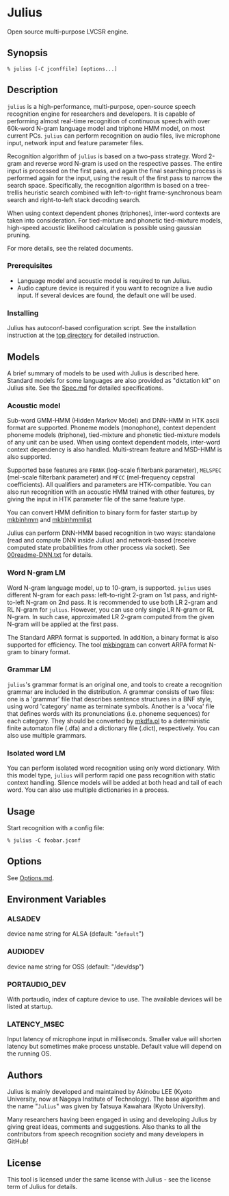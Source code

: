 # Julius

Open source multi-purpose LVCSR engine.

## Synopsis

```shell
% julius [-C jconffile] [options...]
```

## Description

`julius` is a high-performance, multi-purpose, open-source speech recognition
engine for researchers and developers. It is capable of performing almost
real-time recognition of continuous speech with over 60k-word N-gram language
model and triphone HMM model, on most current PCs.  `julius` can perform
recognition on audio files, live microphone input, network input and feature
parameter files.

Recognition algorithm of `julius` is based on a two-pass strategy. Word 2-gram
and reverse word N-gram is used on the respective passes. The entire input is
processed on the first pass, and again the final searching process is performed
again for the input, using the result of the first pass to narrow the search
space. Specifically, the recognition algorithm is based on a tree-trellis
heuristic search combined with left-to-right frame-synchronous beam search and
right-to-left stack decoding search.

When using context dependent phones (triphones), inter-word contexts are taken
into consideration. For tied-mixture and phonetic tied-mixture models,
high-speed acoustic likelihood calculation is possible using gaussian pruning.

For more details, see the related documents.

### Prerequisites

- Language model and acoustic model is required to run Julius.
- Audio capture device is required if you want to recognize a live audio input.
  If several devices are found, the default one will be used.

### Installing

Julius has autoconf-based configuration script.  See the installation
instruction at the [top directory](https://github.com/julius-speech/julius) for
detailed instruction.

## Models

A brief summary of models to be used with Julius is described here.  Standard
models for some languages are also provided as "dictation kit" on Julius site.
See the [Spec.md](Spec.md) for detailed specifications.

### Acoustic model

Sub-word GMM-HMM (Hidden Markov Model) and DNN-HMM in HTK ascii format are supported. Phoneme
models (monophone), context dependent phoneme models (triphone), tied-mixture
and phonetic tied-mixture models of any unit can be used. When using context
dependent models, inter-word context dependency is also handled. Multi-stream
feature and MSD-HMM is also supported.

Supported base features are `FBANK` (log-scale filterbank parameter), `MELSPEC`
(mel-scale filterbank parameter) and `MFCC` (mel-frequency cepstral
coefficients). All qualifiers and parameters are HTK-compatible.  You can also
run recognition with an acoustic HMM trained with other features, by giving the
input in HTK parameter file of the same feature type.

You can convert HMM definition to binary form for faster startup by
[mkbinhmm](mkbinhmm) and [mkbinhmmlist](mkbinhmm)

Julius can perform DNN-HMM based recognition in two ways: standalone (read and
compute DNN inside Julius) and network-based (receive computed state
probabilities from other process via socket).  See
[00readme-DNN.txt](../00readme-DNN.txt) for details.

### Word N-gram LM

Word N-gram language model, up to 10-gram, is supported. `julius` uses different
N-gram for each pass: left-to-right 2-gram on 1st pass, and right-to-left N-gram
on 2nd pass. It is recommended to use both LR 2-gram and RL N-gram for `julius`.
However, you can use only single LR N-gram or RL N-gram. In such case,
approximated LR 2-gram computed from the given N-gram will be applied at the
first pass.

The Standard ARPA format is supported. In addition, a binary format is also
supported for efficiency. The tool [mkbingram](mkbingram) can convert ARPA
format N-gram to binary format.

### Grammar LM

 `julius`'s grammar format is an original one, and tools to create a recognition
 grammar are included in the distribution. A grammar consists of two files: one
 is a 'grammar' file that describes sentence structures in a BNF style, using
 word 'category' name as terminate symbols. Another is a 'voca' file that
 defines words with its pronunciations (i.e. phoneme sequences) for each
 category. They should be converted by [mkdfa.pl](gramtools/mkdfa) to a
 deterministic finite automaton file (.dfa) and a dictionary file (.dict),
 respectively. You can also use multiple grammars.

### Isolated word LM

You can perform isolated word recognition using only word dictionary. With this
model type, `julius` will perform rapid one pass recognition with static context
handling. Silence models will be added at both head and tail of each word. You
can also use multiple dictionaries in a process.

## Usage

Start recognition with a config file:

```shell
% julius -C foobar.jconf
```

## Options

See [Options.md](Options.md).

## Environment Variables

### ALSADEV

device name string for ALSA (default: "`default`")

### AUDIODEV

device name string for OSS (default: "/dev/dsp")

### PORTAUDIO_DEV

With portaudio, index of capture device to use. The available devices will be
listed at startup.

### LATENCY_MSEC

Input latency of microphone input in milliseconds. Smaller value will shorten
latency but sometimes make process unstable. Default value will depend on the
running OS.

## Authors

Julius is mainly developed and maintained by Akinobu LEE (Kyoto University, now
at Nagoya Institute of Technology).  The base algorithm and the name "`Julius`"
was given by Tatsuya Kawahara (Kyoto University).

Many researchers having been engaged in using and developing Julius by giving
great ideas, comments and suggestions.  Also thanks to all the contributors from
speech recognition society and many developers in GitHub!

## License

This tool is licensed under the same license with Julius - see the license term
of Julius for details.
